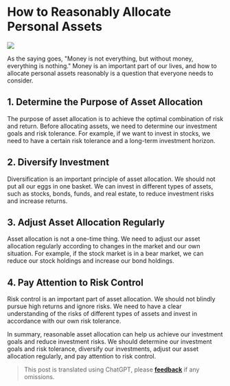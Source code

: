 # How to Reasonably Allocate Personal Assets

![](https://img.wiki-power.com/d/wiki-media/img/20210312135502.png)

As the saying goes, "Money is not everything, but without money, everything is nothing." Money is an important part of our lives, and how to allocate personal assets reasonably is a question that everyone needs to consider.

## 1. Determine the Purpose of Asset Allocation

The purpose of asset allocation is to achieve the optimal combination of risk and return. Before allocating assets, we need to determine our investment goals and risk tolerance. For example, if we want to invest in stocks, we need to have a certain risk tolerance and a long-term investment horizon.

## 2. Diversify Investment

Diversification is an important principle of asset allocation. We should not put all our eggs in one basket. We can invest in different types of assets, such as stocks, bonds, funds, and real estate, to reduce investment risks and increase returns.

## 3. Adjust Asset Allocation Regularly

Asset allocation is not a one-time thing. We need to adjust our asset allocation regularly according to changes in the market and our own situation. For example, if the stock market is in a bear market, we can reduce our stock holdings and increase our bond holdings.

## 4. Pay Attention to Risk Control

Risk control is an important part of asset allocation. We should not blindly pursue high returns and ignore risks. We need to have a clear understanding of the risks of different types of assets and invest in accordance with our own risk tolerance.

In summary, reasonable asset allocation can help us achieve our investment goals and reduce investment risks. We should determine our investment goals and risk tolerance, diversify our investments, adjust our asset allocation regularly, and pay attention to risk control.

> This post is translated using ChatGPT, please [**feedback**](https://github.com/linyuxuanlin/Wiki_MkDocs/issues/new) if any omissions.
